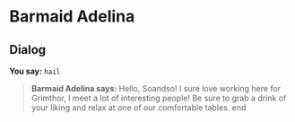 # Barmaid Adelina
## Dialog

**You say:** `hail`



>**Barmaid Adelina says:** Hello, Soandso! I sure love working here for Grimthor, I meet a lot of interesting people! Be sure to grab a drink of your liking and relax at one of our comfortable tables.
end

